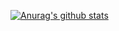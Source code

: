 [![Anurag's github stats](https://github-readme-stats.vercel.app/api?username=zhaofutao)](https://github.com/anuraghazra/github-readme-stats)
